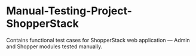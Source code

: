 # Manual-Testing-Project-ShopperStack
Contains functional test cases for ShopperStack web application — Admin and Shopper modules tested manually.
